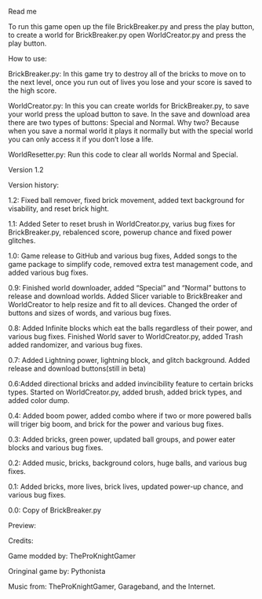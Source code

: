Read me

To run this game open up the file BrickBreaker.py and press the play button, to create a world for BrickBreaker.py open 
WorldCreator.py and press the play button.

How to use:

BrickBreaker.py: In this game try to destroy all of the bricks to move on to the next level, once you run out of lives you lose and your score is saved to the high score. 

WorldCreator.py: In this you can create worlds for BrickBreaker.py, to save your world press the upload button to save. In the save and download area there are two types of buttons: Special and Normal. Why two? Because when you save a normal world it plays it normally but with the special world you can only access it if you don’t lose a life.

WorldResetter.py: Run this code to clear all worlds Normal and Special.

Version 1.2

Version history:

1.2: Fixed ball remover, fixed brick movement, added text background for visability, and reset brick hight.

1.1: Added Seter to reset brush in WorldCreator.py, varius bug fixes for BrickBreaker.py, rebalenced score, powerup chance and fixed power glitches.

1.0: Game release to GitHub and various bug fixes, Added songs to the game package to simplify code, removed extra test management code, and added various bug fixes.

0.9: Finished world downloader, added “Special” and “Normal” buttons to release and download worlds. Added Slicer variable to BrickBreaker and WorldCreator to help resize and fit to all devices. Changed the order of buttons and sizes of words, and various bug fixes.

0.8: Added Infinite blocks which eat the balls regardless of their power, and various bug fixes. Finished World saver to WorldCreator.py, added Trash added randomizer, and various bug fixes.

0.7: Added Lightning power, lightning block, and glitch background. Added release and download buttons(still in beta)

0.6:Added directional bricks and added invincibility feature to certain bricks types. Started on WorldCreator.py, added brush, added brick types, and added color dump.

0.4: Added boom power, added combo where if two or more powered balls will triger big boom, and brick for the power and various bug fixes.

0.3: Added bricks, green power, updated ball groups, and power eater blocks and various bug fixes.

0.2: Added music, bricks, background colors, huge balls, and various bug fixes.

0.1: Added bricks, more lives, brick lives, updated power-up chance, and various bug fixes.

0.0: Copy of BrickBreaker.py

Preview:



Credits:

Game modded by: TheProKnightGamer

Oringinal game by: Pythonista
 
Music from: TheProKnightGamer, Garageband, and the Internet.
